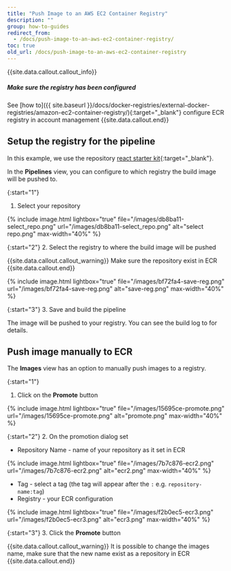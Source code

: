 ```yaml
---
title: "Push Image to an AWS EC2 Container Registry"
description: ""
group: how-to-guides
redirect_from:
  - /docs/push-image-to-an-aws-ec2-container-registry/
toc: true
old_url: /docs/push-image-to-an-aws-ec2-container-registry
---
```


{{site.data.callout.callout_info}}
##### Make sure the registry has been configured

See [how to]({{ site.baseurl }}/docs/docker-registries/external-docker-registries/amazon-ec2-container-registry/){:target="_blank"} configure ECR registry in account management
{{site.data.callout.end}}

## Setup the registry for the pipeline
In this example, we use the repository [react starter kit](https://github.com/codefreshdemo/react-starter-kit){:target="_blank"}.

In the **Pipelines** view, you can configure to which registry the build image will be pushed to.

{:start="1"}
1. Select your repository

{% include image.html 
lightbox="true" 
file="/images/db8ba11-select_repo.png" 
url="/images/db8ba11-select_repo.png"
alt="select repo.png"
max-width="40%"
%}

{:start="2"}
2. Select the registry to where the build image will be pushed

{{site.data.callout.callout_warning}}
Make sure the repository exist in ECR
{{site.data.callout.end}}

{% include image.html 
lightbox="true" 
file="/images/bf72fa4-save-reg.png" 
url="/images/bf72fa4-save-reg.png"
alt="save-reg.png"
max-width="40%"
%}

{:start="3"}
3. Save and build the pipeline

The image will be pushed to your registry. You can see the build log to for details.

## Push image manually to ECR
The **Images** view has an option to manually push images to a registry.

{:start="1"}
1. Click on the **Promote** button

{% include image.html 
lightbox="true" 
file="/images/15695ce-promote.png" 
url="/images/15695ce-promote.png"
alt="promote.png"
max-width="40%"
%}

{:start="2"}
2. On the promotion dialog set
   - Repository Name - name of your repository as it set in ECR

{% include image.html 
lightbox="true" 
file="/images/7b7c876-ecr2.png" 
url="/images/7b7c876-ecr2.png"
alt="ecr2.png"
max-width="40%"
%}
   
   - Tag - select a tag (the tag will appear after the `:` e.g. `repository-name:tag`)
   - Registry - your ECR configuration

{% include image.html 
lightbox="true" 
file="/images/f2b0ec5-ecr3.png" 
url="/images/f2b0ec5-ecr3.png"
alt="ecr3.png"
max-width="40%"
%}   

{:start="3"}
3. Click the **Promote** button

{{site.data.callout.callout_warning}}
It is possible to change the images name, make sure that the new name exist as a repository in ECR
{{site.data.callout.end}}
